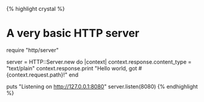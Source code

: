 {% highlight crystal %}
# A very basic HTTP server
require "http/server"

server = HTTP::Server.new do |context|
context.response.content_type = "text/plain"
context.response.print "Hello world, got #{context.request.path}!"
end

puts "Listening on http://127.0.0.1:8080"
server.listen(8080)
{% endhighlight %}
